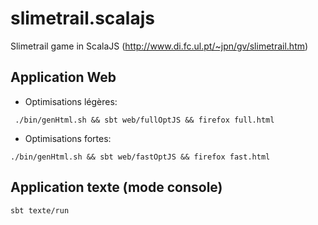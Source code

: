 # slimetrail.scalajs
Slimetrail game in ScalaJS (http://www.di.fc.ul.pt/~jpn/gv/slimetrail.htm)

## Application Web

* Optimisations légères:
```
 ./bin/genHtml.sh && sbt web/fullOptJS && firefox full.html
```
* Optimisations fortes:
```
./bin/genHtml.sh && sbt web/fastOptJS && firefox fast.html
```
## Application texte (mode console)

```
sbt texte/run
```
